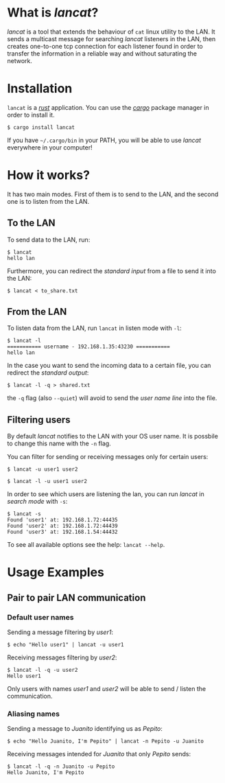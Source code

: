 # What is *lancat*?
*lancat* is a tool that extends the behaviour of `cat` linux utility to the LAN.
It sends a multicast message for searching *lancat* listeners in the LAN,
then creates one-to-one tcp connection for each listener found in order to transfer the information
in a reliable way and without saturating the network.

# Installation
`lancat` is a [*rust*][rust] application. You can use the [*cargo*][cargo] package manager in order to install it.
```
$ cargo install lancat
```
If you have `~/.cargo/bin` in your PATH, you will be able to use *lancat* everywhere in your computer!

# How it works?
It has two main modes. First of them is to send to the LAN, and the second one is to listen from the LAN.

## To the LAN
To send data to the LAN, run:
```
$ lancat
hello lan
```

Furthermore, you can redirect the *standard input* from a file to send it into the LAN:
```
$ lancat < to_share.txt
```

## From the LAN
To listen data from the LAN, run `lancat` in listen mode with `-l`:
```
$ lancat -l
=========== username - 192.168.1.35:43230 ===========
hello lan
```

In the case you want to send the incoming data to a certain file, you can redirect the *standard output*:
```
$ lancat -l -q > shared.txt
```
the `-q` flag (also `--quiet`) will avoid to send the *user name line* into the file.

## Filtering users
By default *lancat* notifies to the LAN with your OS user name.
It is possbile to change this name with the `-n` flag.

You can filter for sending or receiving messages only for certain users:
```
$ lancat -u user1 user2
```
```
$ lancat -l -u user1 user2
```

In order to see which users are listening the lan, you can run *lancat* in *search mode* with `-s`:
```
$ lancat -s
Found 'user1' at: 192.168.1.72:44435
Found 'user2' at: 192.168.1.72:44439
Found 'user3' at: 192.168.1.54:44432
```

To see all available options see the help: `lancat --help`.

# Usage Examples
## Pair to pair LAN communication
### Default user names
Sending a message filtering by *user1*:
```
$ echo "Hello user1" | lancat -u user1
```
Receiving messages filtering by *user2*:
```
$ lancat -l -q -u user2
Hello user1
```
Only users with names *user1* and *user2* will be able to send / listen the communication.

### Aliasing names
Sending a message to *Juanito* identifying us as *Pepito*:
```
$ echo "Hello Juanito, I'm Pepito" | lancat -n Pepito -u Juanito
```
Receiving messages intended for *Juanito* that only *Pepito* sends:
```
$ lancat -l -q -n Juanito -u Pepito
Hello Juanito, I'm Pepito
```

[rust]: https://www.rust-lang.org/
[cargo]: https://doc.rust-lang.org/cargo/getting-started/installation.html
